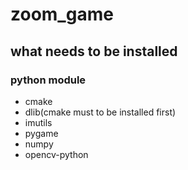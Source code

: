 # zoom_game

## what needs to be installed
### python module
- cmake
- dlib(cmake must to be installed first)
- imutils
- pygame
- numpy
- opencv-python
